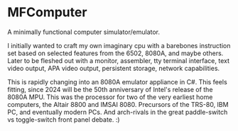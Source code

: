 # MFComputer
A minimally functional computer simulator/emulator.  

I initially wanted to craft my own imaginary cpu with a barebones instruction set based on selected features from the 6502, 8080A, and maybe others.  Later to be fleshed out with a monitor, assembler, tty terminal interface, text video output, APA video output, persistent storage, network capabilities.

This is rapidly changing into an 8080A emulator appliance in C#.  This feels fitting, since 2024 will be the 50th anniversary of Intel's release of the 8080A MPU.  This was the processor for two of the very earliest home computers, the Altair 8800 and IMSAI 8080.  Precursors of the TRS-80, IBM PC, and eventually modern PCs.  And arch-rivals in the great paddle-switch vs toggle-switch front panel debate. :)
